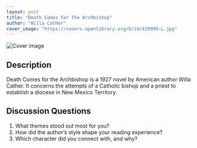 ```yaml
---
layout: post
title: "Death Comes For The Archbishop"
author: "Willa Cather"
cover_image: "https://covers.openlibrary.org/b/id/419999-L.jpg"
---
```



![Cover image](https://covers.openlibrary.org/b/id/419999-L.jpg)


  
## Description

Death Comes for the Archbishop is a 1927 novel by American author Willa Cather. It concerns the attempts of a Catholic bishop and a priest to establish a diocese in New Mexico Territory.

## Discussion Questions

1. What themes stood out most for you?
2. How did the author’s style shape your reading experience?
3. Which character did you connect with, and why?